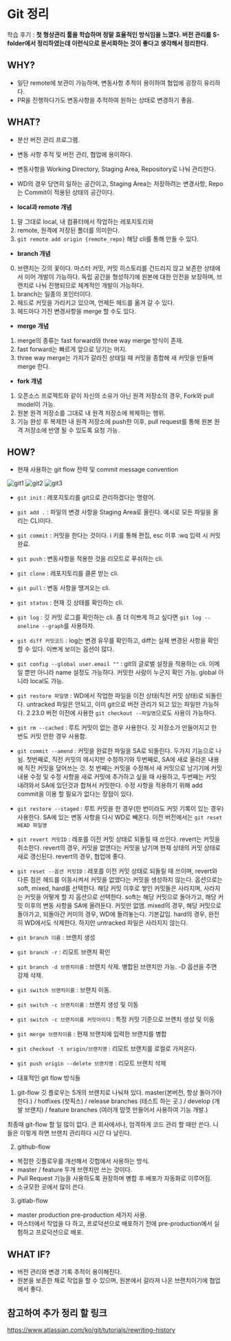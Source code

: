 # Git 정리

학습 후기 : **첫 형상관리 툴을 학습하며 정말 효율적인 방식임을 느꼈다. 버전 관리를 S-folder에서 정리하였는데 이런식으로 문서화하는 것이 좋다고 생각해서 정리한다.**

## WHY?

- 일단 remote에 보관이 가능하며, 변동사항 추적이 용이하여 협업에 굉장히 유리하다.
- PR을 진행하다가도 변동사항을 추적하여 원하는 상태로 변경하기 좋음.

## WHAT?

- 분산 버전 관리 프로그램.
- 변동 사항 추적 및 버전 관리, 협업에 용이하다.
- 변동사항을 Working Directory, Staging Area, Repository로 나눠 관리한다.
- WD의 경우 당연히 일하는 공간이고, Staging Area는 저장하려는 변경사항, Repo는 Commit이 적용된 상태의 공간이다.

- **local과 remote 개념**

1. 말 그대로 local, 내 컴퓨터에서 작업하는 레포지토리와
2. remote, 원격에 저장된 폴더를 의미한다.
3. `git remote add origin {remote_repo}` 해당 cli를 통해 만들 수 있다.

- **branch 개념**

0. 브랜치는 깃의 꽃이다. 마스터 커밋, 커밋 히스토리를 건드리지 않고 보존한 상태에서 이어 개발이 가능하다. 독립 공간을 형성하기에 원본에 대한 안전을 보장하며, 브랜치로 나눠 진행되므로 체계적인 개발이 가능하다.
1. branch는 일종의 포인터이다.
2. 헤드로 커밋을 가리키고 있으며, 언제든 헤드를 옮겨 갈 수 있다.
3. 헤드마다 가진 변경사항을 merge 할 수도 있다.

- **merge 개념**

1. merge의 종류는 fast forward와 three way merge 방식이 존재.
2. fast forward는 빠르게 앞으로 당기는 머지.
3. three way merge는 가지가 갈라진 상태일 때 커밋을 종합해 새 커밋을 만들며 merge 한다.

- **fork 개념**

1. 오픈소스 프로젝트와 같이 자신의 소유가 아닌 원격 저장소의 경우, Fork와 pull model이 가능.
2. 원본 원격 저장소를 그대로 내 원격 저장소에 복제하는 행위.
3. 기능 완성 후 복제한 내 원격 저장소에 push한 이후, pull request를 통해 원본 원격 저장소에 반영 될 수 있도록 요청 가능.

## HOW?

- 현재 사용하는 git flow 전략 및 commit message convention

![git1](./assets/git/git1.png)
![git2](./assets/git/git2.png)
![git3](./assets/git/git3.png)

- `git init` : 레포지토리를 git으로 관리하겠다는 명령어.
- `git add .` : 파일의 변경 사항을 Staging Area로 올린다. 예시로 모든 파일을 올리는 CLI이다.
- `git commit` : 커밋을 한다는 것이다. i 키를 통해 편집, esc 이후 :wq 입력 시 커밋 완료.
- `git push` : 변동사항을 적용한 것을 리모트로 푸쉬하는 cli.
- `git clone` : 레포지토리를 클론 받는 cli.
- `git pull` : 변동 사항을 땡겨오는 cli.
- `git status` : 현재 깃 상태를 확인하는 cli.
- `git log` : 깃 커밋 로그를 확인하는 cli. 좀 더 이쁘게 하고 싶다면 `git log --oneline --graph`를 사용하자.
- `git diff 커밋코드` : log는 변경 유무를 확인하고, diff는 실제 변경된 사항을 확인 할 수 있다. 이쁘게 보이는 옵션이 많다.
- `git config --global user.email ""` : git의 글로벌 설정을 적용하는 cli. 이메일 뿐만 아니라 name 설정도 가능하다. 커밋한 사람이 누군지 확인 가능. global 아니라 local도 가능.
- `git restore 파일명` : WD에서 작업한 파일을 이전 상태(직전 커밋 상태)로 되돌린다. untracked 파일은 안되고, 이미 git으로 버전 관리가 되고 있는 파일만 가능하다. 2.23.0 버전 이전에 사용한 `git checkout --파일명`으로도 사용이 가능하다.
- `git rm --cached` : 루트 커밋이 없는 경우 사용한다. 깃 저장소가 만들어지고 한 번도 커밋 안한 경우 사용함.
- `git commit --amend` : 커밋을 완료한 파일을 SA로 되돌린다. 두가지 기능으로 나뉨. 첫번째로, 직전 커밋의 메시지만 수정하기와 두번째로, SA에 새로 올라온 내용에 직전 커밋을 덮어쓰는 것. 첫 번째는 커밋을 수정해서 새 커밋으로 남기기에 커밋 내용 수정 및 수정 사항을 새로 커밋에 추가하고 싶을 때 사용하고, 두번째는 커밋 내려와서 SA에 있던것과 합쳐서 커밋한다. 수정 사항을 적용하기 위해 add commit을 이용 할 필요가 없다는 장점이 있다.
- `git restore --staged` : 루트 커밋을 한 경우(한 번이라도 커밋 기록이 있는 경우) 사용한다. SA에 있는 변동 사항을 다시 WD로 빼온다. 이전 버전에서는 `git reset HEAD 파일명`
- `git revert 커밋ID` : 레포를 이전 커밋 상태로 되돌릴 때 쓰인다. revert는 커밋을 취소한다. revert의 경우, 커밋을 없앤다는 커밋을 남기며 현재 상태의 커밋 상태로 새로 갱신된다. revert의 경우, 협업에 좋다.
- `git reset --옵션 커밋ID` : 레포를 이전 커밋 상태로 되돌릴 때 쓰이며, revert와 다른 점은 헤드를 이동시켜서 커밋을 없앴다는 커밋을 생성하지 않는다. 옵션으로는 soft, mixed, hard를 선택한다. 해당 커밋 이후로 쌓인 커밋들은 사라지며, 사라지는 커밋을 어떻게 할 지 옵션으로 선택한다. soft는 해당 커밋으로 돌아가고, 해당 커밋 이후의 변동 사항을 SA에 올려둔다. 커밋만 없앰. mixed의 경우, 해당 커밋으로 돌아가고, 되돌아간 커미의 경우, WD에 돌려놓는다. 기본값임. hard의 경우, 완전히 WD에서도 삭제한다. 하지만 untracked 파일은 사라지지 않는다.
- `git branch 이름` : 브랜치 생성
- `git branch -r` : 리모트 브랜치 확인
- `git branch -d 브랜치이름` : 브랜치 삭제. 병합된 브랜치만 가능. -D 옵션을 주면 강제 삭제.
- `git switch 브랜치이름` : 브랜치 이동.
- `git switch -c 브랜치이름` : 브랜치 생성 및 이동
- `git switch -c 브랜치이름 커밋아이디` : 특정 커밋 기준으로 브랜치 생성 및 이동
- `git merge 브랜치이름` : 현재 브랜치에 입력한 브랜치를 병합
- `git checkout -t origin/브랜치명` : 리모트 브랜치를 로컬로 가져온다.
- `git push origin --delete 브랜치명` : 리모트 브랜치 삭제

- 대표적인 git flow 방식들

1. git-flow
   깃 플로우는 5개의 브랜치로 나눠져 있다.
   master(본버전, 항상 돌아가야 한다.) / hotfixes (핫픽스) / release branches (테스트 하는 곳.) / develop (개발 브랜치) / feature branches (여러개 맘껏 만들어서 사용하여 기능 개발.)

최종때 git-flow 할 일 많이 없다. 큰 회사에서나, 엄격하게 코드 관리 할 때만 쓴다. 니들은 이렇게 하면 브랜치 관리하다 시간 다 날린다.

2. github-flow

- 복잡한 깃플로우를 개선해서 깃헙에서 사용하는 방식.
- master / feature 두개 브랜치만 쓰는 것이다.
- Pull Request 기능을 사용하도록 권장하며 병합 후 배포가 자동화로 이루어짐.
- 소규모한 곳에서 많이 쓴다.

3. gitlab-flow

- master production pre-production 세가지 사용.
- 마스터에서 작업을 다 하고, 프로덕션으로 배포하기 전에 pre-production에서 실험하고 프로덕션으로 배포.

## WHAT IF?

- 버전 관리와 변경 기록 추적이 용이해진다.
- 원본을 보존한 채로 작업을 할 수 있으며, 원본에서 갈라져 나온 브랜치이기에 협업에서 좋다.

## 참고하여 추가 정리 할 링크

https://www.atlassian.com/ko/git/tutorials/rewriting-history
